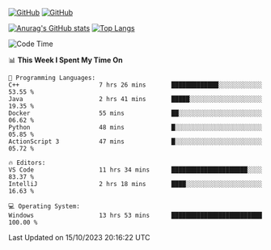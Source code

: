 [![GitHub](https://img.shields.io/github/followers/sharpxk?style=social)](https://github.com/sharpxk) [![GitHub](https://img.shields.io/github/stars/sharpxk?style=social)](https://github.com/sharpxk)

[![Anurag's GitHub stats](https://github-readme-stats-git-masterrstaa-rickstaa.vercel.app/api?username=sharpxk&hide=contribs,prs,issues&show_icons=true&theme=tokyonight)](https://github.com/anuraghazra/github-readme-stats)
[![Top Langs](https://github-readme-stats-git-masterrstaa-rickstaa.vercel.app/api/top-langs/?username=sharpxk&layout=compact&theme=tokyonight)](https://github.com/anuraghazra/github-readme-stats)

<!--START_SECTION:waka-->
![Code Time](http://img.shields.io/badge/Code%20Time-329%20hrs%2019%20mins-blue)

📊 **This Week I Spent My Time On** 

```text
💬 Programming Languages: 
C++                      7 hrs 26 mins       █████████████░░░░░░░░░░░░   53.55 % 
Java                     2 hrs 41 mins       █████░░░░░░░░░░░░░░░░░░░░   19.35 % 
Docker                   55 mins             ██░░░░░░░░░░░░░░░░░░░░░░░   06.62 % 
Python                   48 mins             █░░░░░░░░░░░░░░░░░░░░░░░░   05.85 % 
ActionScript 3           47 mins             █░░░░░░░░░░░░░░░░░░░░░░░░   05.72 % 

🔥 Editors: 
VS Code                  11 hrs 34 mins      █████████████████████░░░░   83.37 % 
IntelliJ                 2 hrs 18 mins       ████░░░░░░░░░░░░░░░░░░░░░   16.63 % 

💻 Operating System: 
Windows                  13 hrs 53 mins      █████████████████████████   100.00 % 
```


 Last Updated on 15/10/2023 20:16:22 UTC
<!--END_SECTION:waka-->
